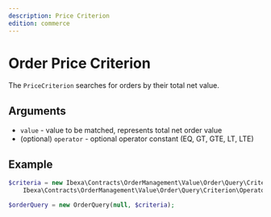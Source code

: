 ```yaml
---
description: Price Criterion
edition: commerce
---
```


# Order Price Criterion

The `PriceCriterion` searches for orders by their total net value.

## Arguments

- `value` - value to be matched, represents total net order value
- (optional) `operator` - optional operator constant (EQ, GT, GTE, LT, LTE)

## Example

``` php
$criteria = new Ibexa\Contracts\OrderManagement\Value\Order\Query\Criterion\CreatedAtCriterion(12900, 
    Ibexa\Contracts\OrderManagement\Value\Order\Query\Criterion\Operator::GTE);

$orderQuery = new OrderQuery(null, $criteria);
```